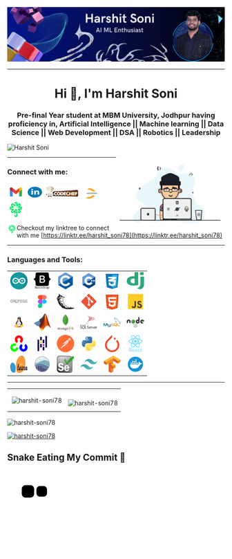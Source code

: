 <img src="assets/Images/LinkedIn Banner.jpg" alt="harshit-soni78"/>

<br/>

---

<h1 align="center">Hi 👋, I'm Harshit Soni</h1>
<h3 align="center">Pre-final Year student at MBM University, Jodhpur having proficiency in, Artificial Intelligence ||
    Machine learning || Data Science || Web Development || DSA || Robotics || Leadership</h3>

<p align="left"> <img src="https://komarev.com/ghpvc/?username=Harshit-Soni78&label=Profile%20views&color=0e75b6&style=flat" alt="Harshit Soni" width="100px"/></p>

<img align="right" alt="coding" width="50%" src="assets/Images/coffieanimation.gif">

---

<h3 align="left">Connect with me:</h3>
<p align="left">
    <a href="mailto:harshitsoni11664@gmail.com" target="blank"><img align="center" src="assets\SVG\gmail.svg" alt="harshitsoni11664@gmail.com" height="40" width="40" /></a>
    <a href="https://www.linkedin.com/in/harshit-soni78/" target="blank"><img align="center" src="assets\SVG\linkedin.svg" alt="harshit-soni78" height="30" width="40" /></a>
    <a href="https://www.codechef.com/users/harshit_soni78" target="blank"><img align="center" src="assets\SVG\codechef.svg" alt="harshit-soni78" height="30" width=auto /></a>
    <a href="https://leetcode.com/u/Harshit_Soni78/" target="blank"><img align="center" src="assets\SVG\leetcode.svg" alt="harshit-soni78" height="30" width="40" /></a>
    <a href="https://linktr.ee/harshit_soni78" target="blank"><img align="center" src="assets\SVG\linktree.svg" alt="harshit-soni78" height="40" width="40" /></a>
</p>

<img align="left" alt="😊" width="22" src="assets\SVG\linktree.svg">  Checkout my linktree to connect with me [https://linktr.ee/harshit_soni78](https://linktr.ee/harshit_soni78)

---

<h3 align="left">Languages and Tools:</h3>
<p align="left">

|                                                                                                                                                                           |                                                                                                                                                                       |                                                                                                                                                                       |                                                                                                                                                                                       |                                                                                                                                                                  |                                                                                                                                                                                  |
| ------------------------------------------------------------------------------------------------------------------------------------------------------------------------- | --------------------------------------------------------------------------------------------------------------------------------------------------------------------- | --------------------------------------------------------------------------------------------------------------------------------------------------------------------- | ------------------------------------------------------------------------------------------------------------------------------------------------------------------------------------- | ---------------------------------------------------------------------------------------------------------------------------------------------------------------- | -------------------------------------------------------------------------------------------------------------------------------------------------------------------------------- |
| <a href="https://www.arduino.cc/" target="_blank" rel="noreferrer"> <img src="assets/SVG/arduino-1.svg" alt="arduino" width="40" height="40" /></a>                       | <a href="https://getbootstrap.com" target="_blank" rel="noreferrer"> <img src="assets/SVG/bootstrap-plain-wordmark.svg" alt="bootstrap" width="40" height="40" /></a> | <a href="https://www.cprogramming.com/" target="_blank" rel="noreferrer"> <img src="assets/SVG/c-original.svg" alt="c" width="40" height="40" /></a>                  | <a href="https://www.w3schools.com/cpp/" target="_blank" rel="noreferrer"> <img src="assets/SVG/cpp.svg" alt="cplusplus" width="40" height="40" /> </a>                               | <a href="https://www.w3schools.com/css/" target="_blank" rel="noreferrer"> <img src="assets/SVG/css.svg" alt="css3" width="40" height="40" /> </a>               | <a href="https://www.djangoproject.com/" target="_blank" rel="noreferrer"> <img src="assets/SVG/django.svg" alt="django" width="40" height="40" /> </a>                          |
| <a href="https://expressjs.com" target="_blank" rel="noreferrer"> <img src="assets/SVG/express-original-wordmark.svg" alt="express" width="40" height="40" /> </a>        | <a href="https://www.figma.com/" target="_blank" rel="noreferrer"> <img src="assets/SVG/figma.svg" alt="figma" width="40" height="40" /> </a>                         | <a href="https://flask.palletsprojects.com/" target="_blank" rel="noreferrer"> <img src="assets/SVG/flask.svg" alt="flask" width="40" height="40" /> </a>             | <a href="https://git-scm.com/" target="_blank" rel="noreferrer"> <img src="assets/SVG/git.svg" alt="git" width="40" height="40" /> </a>                                               | <a href="https://www.w3.org/html/" target="_blank" rel="noreferrer"> <img src="assets/SVG/html-5.svg" alt="html5" width="40" height="40" /> </a>                 | <a href="https://developer.mozilla.org/en-US/docs/Web/JavaScript" target="_blank" rel="noreferrer"> <img src="assets/SVG/js.svg" alt="javascript" width="40" height="40" /> </a> |
| <a href="https://www.linux.org/" target="_blank" rel="noreferrer"> <img src="assets/SVG/linux.svg" alt="linux" width="40" height="40" /> </a>                             | <a href="https://www.mathworks.com/" target="_blank" rel="noreferrer"> <img src="assets/SVG/Matlab_Logo.png" alt="matlab" width="40" height="40" /> </a>              | <a href="https://www.mongodb.com/" target="_blank" rel="noreferrer"> <img src="assets/SVG/mongodb-original-wordmark.svg" alt="mongodb" width="40" height="40" /> </a> | <a href="https://www.microsoft.com/en-us/sql-server" target="_blank" rel="noreferrer"> <img src="assets/SVG/microsoft-sql-server-logo.svg" alt="mssql" width="40" height="40" /> </a> | <a href="https://www.mysql.com/" target="_blank" rel="noreferrer"> <img src="assets/SVG/mysql-original-wordmark.svg" alt="mysql" width="40" height="40" /> </a>  | <a href="https://nodejs.org" target="_blank" rel="noreferrer"> <img src="assets/SVG/nodejs-original-wordmark.svg" alt="nodejs" width="40" height="40" /> </a>                    |
| <a href="https://opencv.org/" target="_blank" rel="noreferrer"> <img src="assets/SVG/opencv-icon.svg" alt="opencv" width="40" height="40" /> </a>                         | <a href="https://pandas.pydata.org/" target="_blank" rel="noreferrer"> <img src="assets/SVG/pandas-original.svg" alt="pandas" width="40" height="40" /> </a>          | <a href="https://postman.com" target="_blank" rel="noreferrer"> <img src="assets/SVG/getpostman-icon.svg" alt="postman" width="40" height="40" /> </a>                | <a href="https://www.python.org" target="_blank" rel="noreferrer"> <img src="assets/SVG/python-original.svg" alt="python" width="40" height="40" /> </a>                              | <a href="https://pytorch.org/" target="_blank" rel="noreferrer"> <img src="assets/SVG/pytorch-icon.svg" alt="pytorch" width="40" height="40" /> </a>             | <a href="https://reactjs.org/" target="_blank" rel="noreferrer"> <img src="assets/SVG/react-original-wordmark.svg" alt="react" width="40" height="40" /> </a>                    |
| <a href="https://scikit-learn.org/" target="_blank" rel="noreferrer"> <img src="assets/SVG/Scikit_learn_logo_small.svg" alt="scikit_learn" width="40" height="40" /> </a> | <a href="https://seaborn.pydata.org/" target="_blank" rel="noreferrer"> <img src="assets/SVG/logo-mark-lightbg.svg" alt="seaborn" width="40" height="40" /> </a>      | <a href="https://www.selenium.dev" target="_blank" rel="noreferrer"> <img src="assets/SVG/selenium-logo.svg" alt="selenium" width="40" height="40" /> </a>            | <a href="https://tailwindcss.com/" target="_blank" rel="noreferrer"> <img src="assets/SVG/tailwindcss-icon.svg" alt="tailwind" width="40" height="40" /> </a>                         | <a href="https://www.tensorflow.org" target="_blank" rel="noreferrer"> <img src="assets/SVG/tensorflow-icon.svg" alt="tensorflow" width="40" height="40" /> </a> | <a href="https://www.docker.com/" target="_blank" rel="noreferrer"> <img src="assets/SVG/docker.svg" alt="doker" width="40" height="40" /> </a>                                  |

</p>

---

|                                                                                                                                                                           |                                                                                                                                                                                                             |
| ------------------------------------------------------------------------------------------------------------------------------------------------------------------------- | ----------------------------------------------------------------------------------------------------------------------------------------------------------------------------------------------------------- |
| <p>&nbsp;<img align="center" src="https://github-readme-stats.vercel.app/api?username=harshit-soni78&show_icons=true&locale=en&theme=onedark" alt="harshit-soni78" /></p> | <p><img align="left" src="https://github-readme-stats.vercel.app/api/top-langs?username=harshit-soni78&show_icons=true&locale=en&layout=compact&theme=onedark" alt="harshit-soni78"/></p> |

 <p><img align="center" src="https://github-readme-streak-stats.herokuapp.com/?user=harshit-soni78&theme=onedark" alt="harshit-soni78"/></p>                                               
<p align="left"> <a href="https://github.com/ryo-ma/github-profile-trophy"><img src="https://github-profile-trophy.vercel.app/?username=harshit-soni78&theme=onedark&title=Commits,Repositories,Stars,PullRequest,Experience" alt="harshit-soni78"/></a> </p>

## Snake Eating My Commit 🐍

![Snake animation](https://github.com/Harshit-Soni78/Harshit-Soni78/blob/main/assets/github-contribution-grid-snake.svg)
